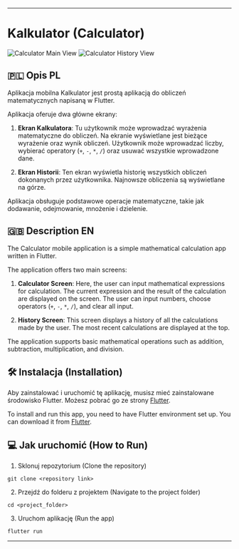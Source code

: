 
---
# Kalkulator (Calculator)

![Calculator Main View](<YourImageURL>)
![Calculator History View](<YourImageURL>)

## 🇵🇱 Opis PL

Aplikacja mobilna Kalkulator jest prostą aplikacją do obliczeń matematycznych napisaną w Flutter. 

Aplikacja oferuje dwa główne ekrany:

1. **Ekran Kalkulatora**: Tu użytkownik może wprowadzać wyrażenia matematyczne do obliczeń. Na ekranie wyświetlane jest bieżące wyrażenie oraz wynik obliczeń. Użytkownik może wprowadzać liczby, wybierać operatory (`+`, `-`, `*`, `/`) oraz usuwać wszystkie wprowadzone dane.

2. **Ekran Historii**: Ten ekran wyświetla historię wszystkich obliczeń dokonanych przez użytkownika. Najnowsze obliczenia są wyświetlane na górze.

Aplikacja obsługuje podstawowe operacje matematyczne, takie jak dodawanie, odejmowanie, mnożenie i dzielenie.

## 🇬🇧 Description EN

The Calculator mobile application is a simple mathematical calculation app written in Flutter.

The application offers two main screens:

1. **Calculator Screen**: Here, the user can input mathematical expressions for calculation. The current expression and the result of the calculation are displayed on the screen. The user can input numbers, choose operators (`+`, `-`, `*`, `/`), and clear all input.

2. **History Screen**: This screen displays a history of all the calculations made by the user. The most recent calculations are displayed at the top.

The application supports basic mathematical operations such as addition, subtraction, multiplication, and division.

## 🛠 Instalacja (Installation)

Aby zainstalować i uruchomić tę aplikację, musisz mieć zainstalowane środowisko Flutter. Możesz pobrać go ze strony [Flutter](https://flutter.dev/).

To install and run this app, you need to have Flutter environment set up. You can download it from [Flutter](https://flutter.dev/).

## 💻 Jak uruchomić (How to Run)

1. Sklonuj repozytorium (Clone the repository)

```
git clone <repository link>
```

2. Przejdź do folderu z projektem (Navigate to the project folder)

```
cd <project_folder>
```

3. Uruchom aplikację (Run the app)

```
flutter run
```
---
